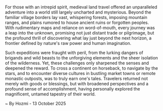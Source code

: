 
For those with an intrepid spirit, medieval land travel offered an unparalleled adventure into a world still largely uncharted and mysterious. Beyond the familiar village borders lay vast, whispering forests, imposing mountain ranges, and plains rumored to house ancient ruins or forgotten peoples. With rudimentary maps and reliance on word-of-mouth, every journey was a leap into the unknown, promising not just distant trade or pilgrimage, but the profound thrill of discovering what lay just beyond the next horizon, a frontier defined by nature's raw power and human imagination.

Such expeditions were fraught with peril, from the lurking dangers of brigands and wild beasts to the unforgiving elements and the sheer isolation of the wilderness. Yet, these challenges only sharpened the senses and deepened the reward. To cross a continent on horseback, to navigate by the stars, and to encounter diverse cultures in bustling market towns or remote monastic outposts, was to truly earn one's tales. Travelers returned not merely with goods or blessings, but with broadened perspectives and a profound sense of accomplishment, having personally explored the magnificent, untamed tapestry of their world.

~ By Hozmi - 13 October 2025
